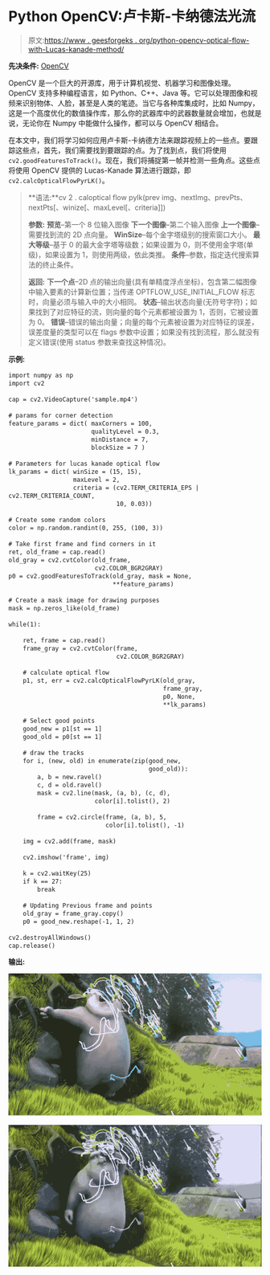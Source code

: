 # Python OpenCV:卢卡斯-卡纳德法光流

> 原文:[https://www . geesforgeks . org/python-opencv-optical-flow-with-Lucas-kanade-method/](https://www.geeksforgeeks.org/python-opencv-optical-flow-with-lucas-kanade-method/)

**先决条件:** [OpenCV](https://www.geeksforgeeks.org/opencv-python-tutorial/)

OpenCV 是一个巨大的开源库，用于计算机视觉、机器学习和图像处理。OpenCV 支持多种编程语言，如 Python、C++、Java 等。它可以处理图像和视频来识别物体、人脸，甚至是人类的笔迹。当它与各种库集成时，比如 Numpy，这是一个高度优化的数值操作库，那么你的武器库中的武器数量就会增加，也就是说，无论你在 Numpy 中能做什么操作，都可以与 OpenCV 相结合。

在本文中，我们将学习如何应用卢卡斯-卡纳德方法来跟踪视频上的一些点。要跟踪这些点，首先，我们需要找到要跟踪的点。为了找到点，我们将使用`cv2.goodFeaturesToTrack()`。现在，我们将捕捉第一帧并检测一些角点。这些点将使用 OpenCV 提供的 Lucas-Kanade 算法进行跟踪，即`cv2.calcOpticalFlowPyrLK()`。

> **语法:**cv 2 . caloptical flow pylk(prev img、nextImg、prevPts、nextPts[、winize[、maxLevel[、criteria]])
> 
> **参数:**
> **预览**–第一个 8 位输入图像
> **下一个图像**–第二个输入图像
> **上一个图像**–需要找到流的 2D 点向量。
> **WinSize**–每个金字塔级别的搜索窗口大小。
> **最大等级**–基于 0 的最大金字塔等级数；如果设置为 0，则不使用金字塔(单级)，如果设置为 1，则使用两级，依此类推。
> **条件**–参数，指定迭代搜索算法的终止条件。
> 
> **返回:**
> **下一个点**–2D 点的输出向量(具有单精度浮点坐标)，包含第二幅图像中输入要素的计算新位置；当传递 OPTFLOW_USE_INITIAL_FLOW 标志时，向量必须与输入中的大小相同。
> **状态**–输出状态向量(无符号字符)；如果找到了对应特征的流，则向量的每个元素都被设置为 1，否则，它被设置为 0。
> **错误**–错误的输出向量；向量的每个元素被设置为对应特征的误差，误差度量的类型可以在 flags 参数中设置；如果没有找到流程，那么就没有定义错误(使用 status 参数来查找这种情况)。

**示例:**

```
import numpy as np
import cv2

cap = cv2.VideoCapture('sample.mp4')

# params for corner detection
feature_params = dict( maxCorners = 100,
                       qualityLevel = 0.3,
                       minDistance = 7,
                       blockSize = 7 )

# Parameters for lucas kanade optical flow
lk_params = dict( winSize = (15, 15),
                  maxLevel = 2,
                  criteria = (cv2.TERM_CRITERIA_EPS | cv2.TERM_CRITERIA_COUNT,
                              10, 0.03))

# Create some random colors
color = np.random.randint(0, 255, (100, 3))

# Take first frame and find corners in it
ret, old_frame = cap.read()
old_gray = cv2.cvtColor(old_frame,
                        cv2.COLOR_BGR2GRAY)
p0 = cv2.goodFeaturesToTrack(old_gray, mask = None,
                             **feature_params)

# Create a mask image for drawing purposes
mask = np.zeros_like(old_frame)

while(1):

    ret, frame = cap.read()
    frame_gray = cv2.cvtColor(frame,
                              cv2.COLOR_BGR2GRAY)

    # calculate optical flow
    p1, st, err = cv2.calcOpticalFlowPyrLK(old_gray,
                                           frame_gray,
                                           p0, None,
                                           **lk_params)

    # Select good points
    good_new = p1[st == 1]
    good_old = p0[st == 1]

    # draw the tracks
    for i, (new, old) in enumerate(zip(good_new, 
                                       good_old)):
        a, b = new.ravel()
        c, d = old.ravel()
        mask = cv2.line(mask, (a, b), (c, d),
                        color[i].tolist(), 2)

        frame = cv2.circle(frame, (a, b), 5,
                           color[i].tolist(), -1)

    img = cv2.add(frame, mask)

    cv2.imshow('frame', img)

    k = cv2.waitKey(25)
    if k == 27:
        break

    # Updating Previous frame and points 
    old_gray = frame_gray.copy()
    p0 = good_new.reshape(-1, 1, 2)

cv2.destroyAllWindows()
cap.release()
```

**输出:**

![python-Optical-Flow](img/564217fd682c951ef07b0da1a7a8e0a9.png)

![python-Optical-Flow](img/637bf9e40e7ace519c55cbcab6f1b7cb.png)